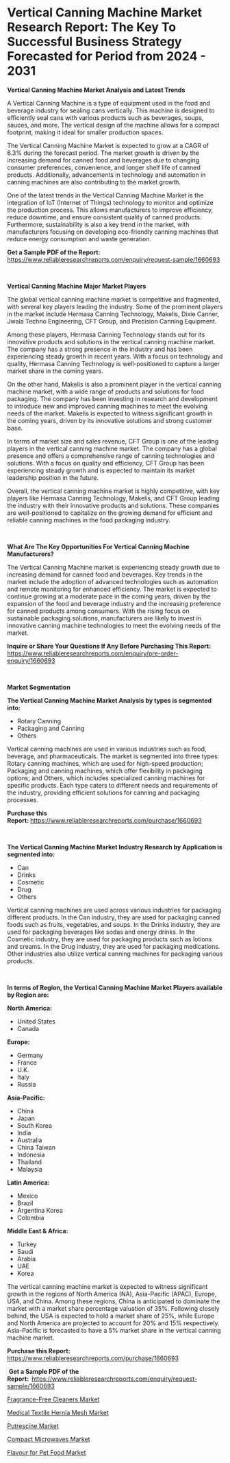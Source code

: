 <p><h1>Vertical Canning Machine Market Research Report: The Key To Successful Business Strategy Forecasted for Period from 2024 - 2031</h1></p><p><strong>Vertical Canning Machine Market Analysis and Latest Trends</strong></p>
<p><p>A Vertical Canning Machine is a type of equipment used in the food and beverage industry for sealing cans vertically. This machine is designed to efficiently seal cans with various products such as beverages, soups, sauces, and more. The vertical design of the machine allows for a compact footprint, making it ideal for smaller production spaces.</p><p>The Vertical Canning Machine Market is expected to grow at a CAGR of 6.3% during the forecast period. The market growth is driven by the increasing demand for canned food and beverages due to changing consumer preferences, convenience, and longer shelf life of canned products. Additionally, advancements in technology and automation in canning machines are also contributing to the market growth.</p><p>One of the latest trends in the Vertical Canning Machine Market is the integration of IoT (Internet of Things) technology to monitor and optimize the production process. This allows manufacturers to improve efficiency, reduce downtime, and ensure consistent quality of canned products. Furthermore, sustainability is also a key trend in the market, with manufacturers focusing on developing eco-friendly canning machines that reduce energy consumption and waste generation.</p></p>
<p><strong>Get a Sample PDF of the Report:&nbsp;</strong> <a href="https://www.reliableresearchreports.com/enquiry/request-sample/1660693">https://www.reliableresearchreports.com/enquiry/request-sample/1660693</a></p>
<p>&nbsp;</p>
<p><strong>Vertical Canning Machine Major Market Players</strong></p>
<p><p>The global vertical canning machine market is competitive and fragmented, with several key players leading the industry. Some of the prominent players in the market include Hermasa Canning Technology, Makelis, Dixie Canner, Jwala Techno Engineering, CFT Group, and Precision Canning Equipment.</p><p>Among these players, Hermasa Canning Technology stands out for its innovative products and solutions in the vertical canning machine market. The company has a strong presence in the industry and has been experiencing steady growth in recent years. With a focus on technology and quality, Hermasa Canning Technology is well-positioned to capture a larger market share in the coming years.</p><p>On the other hand, Makelis is also a prominent player in the vertical canning machine market, with a wide range of products and solutions for food packaging. The company has been investing in research and development to introduce new and improved canning machines to meet the evolving needs of the market. Makelis is expected to witness significant growth in the coming years, driven by its innovative solutions and strong customer base.</p><p>In terms of market size and sales revenue, CFT Group is one of the leading players in the vertical canning machine market. The company has a global presence and offers a comprehensive range of canning technologies and solutions. With a focus on quality and efficiency, CFT Group has been experiencing steady growth and is expected to maintain its market leadership position in the future.</p><p>Overall, the vertical canning machine market is highly competitive, with key players like Hermasa Canning Technology, Makelis, and CFT Group leading the industry with their innovative products and solutions. These companies are well-positioned to capitalize on the growing demand for efficient and reliable canning machines in the food packaging industry.</p></p>
<p>&nbsp;</p>
<p><strong>What Are The Key Opportunities For Vertical Canning Machine Manufacturers?</strong></p>
<p><p>The Vertical Canning Machine market is experiencing steady growth due to increasing demand for canned food and beverages. Key trends in the market include the adoption of advanced technologies such as automation and remote monitoring for enhanced efficiency. The market is expected to continue growing at a moderate pace in the coming years, driven by the expansion of the food and beverage industry and the increasing preference for canned products among consumers. With the rising focus on sustainable packaging solutions, manufacturers are likely to invest in innovative canning machine technologies to meet the evolving needs of the market.</p></p>
<p><strong>Inquire or Share Your Questions If Any Before Purchasing This Report:</strong> <a href="https://www.reliableresearchreports.com/enquiry/pre-order-enquiry/1660693">https://www.reliableresearchreports.com/enquiry/pre-order-enquiry/1660693</a></p>
<p>&nbsp;</p>
<p><strong>Market Segmentation</strong></p>
<p><strong>The Vertical Canning Machine Market Analysis by types is segmented into:</strong></p>
<p><ul><li>Rotary Canning</li><li>Packaging and Canning</li><li>Others</li></ul></p>
<p><p>Vertical canning machines are used in various industries such as food, beverage, and pharmaceuticals. The market is segmented into three types: Rotary canning machines, which are used for high-speed production; Packaging and canning machines, which offer flexibility in packaging options; and Others, which includes specialized canning machines for specific products. Each type caters to different needs and requirements of the industry, providing efficient solutions for canning and packaging processes.</p></p>
<p><strong>Purchase this Report:&nbsp;</strong><a href="https://www.reliableresearchreports.com/purchase/1660693">https://www.reliableresearchreports.com/purchase/1660693</a></p>
<p>&nbsp;</p>
<p><strong>The Vertical Canning Machine Market Industry Research by Application is segmented into:</strong></p>
<p><ul><li>Can</li><li>Drinks</li><li>Cosmetic</li><li>Drug</li><li>Others</li></ul></p>
<p><p>Vertical canning machines are used across various industries for packaging different products. In the Can industry, they are used for packaging canned foods such as fruits, vegetables, and soups. In the Drinks industry, they are used for packaging beverages like sodas and energy drinks. In the Cosmetic industry, they are used for packaging products such as lotions and creams. In the Drug industry, they are used for packaging medications. Other industries also utilize vertical canning machines for packaging various products.</p></p>
<p>&nbsp;</p>
<p><strong>In terms of Region, the Vertical Canning Machine Market Players available by Region are:</strong></p>
<p>
    <p> <strong> North America: </strong>
        <ul>
            <li>United States</li>
            <li>Canada</li>
        </ul>
        </p> 
    <p> <strong> Europe: </strong>
        <ul>
            <li>Germany</li>
            <li>France</li>
            <li>U.K.</li>
            <li>Italy</li>
            <li>Russia</li>
        </ul>
        </p> 
    <p> <strong> Asia-Pacific: </strong>
        <ul>
            <li>China</li>
            <li>Japan</li>
            <li>South Korea</li>
            <li>India</li>
            <li>Australia</li>
            <li>China Taiwan</li>
            <li>Indonesia</li>
            <li>Thailand</li>
            <li>Malaysia</li>
        </ul>
        </p> 
    <p> <strong> Latin America: </strong>
        <ul>
            <li>Mexico</li>
            <li>Brazil</li>
            <li>Argentina Korea</li>
            <li>Colombia</li>
        </ul>
        </p> 
    <p> <strong> Middle East & Africa: </strong>
        <ul>
            <li>Turkey</li>
            <li>Saudi</li>
            <li>Arabia</li>
            <li>UAE</li>
            <li>Korea</li>
        </ul>
    </p>
    </p>
<p><p>The vertical canning machine market is expected to witness significant growth in the regions of North America (NA), Asia-Pacific (APAC), Europe, USA, and China. Among these regions, China is anticipated to dominate the market with a market share percentage valuation of 35%. Following closely behind, the USA is expected to hold a market share of 25%, while Europe and North America are projected to account for 20% and 15% respectively. Asia-Pacific is forecasted to have a 5% market share in the vertical canning machine market.</p></p>
<p><strong>Purchase this Report: </strong><a href="https://www.reliableresearchreports.com/purchase/1660693">https://www.reliableresearchreports.com/purchase/1660693</a></p>
<p>&nbsp;<strong>Get a Sample PDF of the Report:&nbsp;&nbsp;</strong><a href="https://www.reliableresearchreports.com/enquiry/request-sample/1660693">https://www.reliableresearchreports.com/enquiry/request-sample/1660693</a></p>
<p><strong></strong></p>
<p><p><a href="https://noble-drawer-34c.notion.site/Fragrance-Free-Cleaners-Market-Size-and-Examines-its-Market-Scope-with-a-Primary-Focus-on-Growth-O-c515153fbb0044eebfae1edc43676891">Fragrance-Free Cleaners Market</a></p><p><a href="https://three-jumbo-f6d.notion.site/Medical-Textile-Hernia-Mesh-Market-Insights-Market-Players-and-Forecast-Till-2031-0b24236c40ae4a7ba8d8561dc24d6ff6">Medical Textile Hernia Mesh Market</a></p><p><a href="https://view.publitas.com/reportprime-1/putrescine-market-research-report-forecasted-for-period-from-2024-2031-by-market-type-market-application-and-region/">Putrescine Market</a></p><p><a href="https://view.publitas.com/reportprime-1/compact-microwaves-market-size-share-trends-analysis-report-by-application-regional-outlook-competitive-strategies-and-segment-forecasts-2024-2031/">Compact Microwaves Market</a></p><p><a href="https://iodized-pantydraco-05c.notion.site/Flavour-for-Pet-Food-Market-Size-Market-Trends-and-Growth-Outlook-forecasted-for-period-from-2024--2515db7d51754941a8f708dbe8daf0bb">Flavour for Pet Food Market</a></p></p>